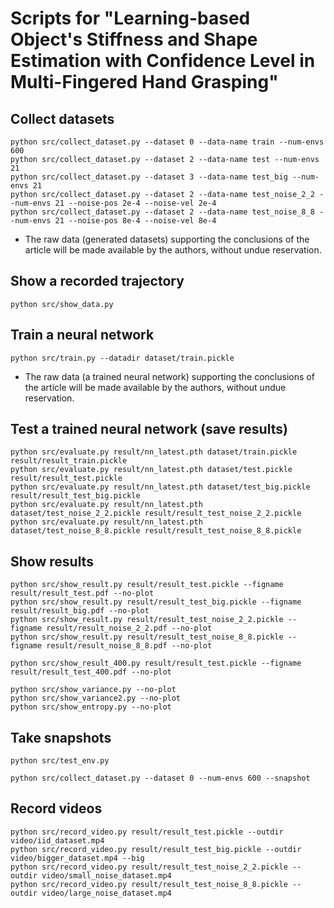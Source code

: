# Scripts for "Learning-based Object's Stiffness and Shape Estimation with Confidence Level in Multi-Fingered Hand Grasping"

## Collect datasets

```
python src/collect_dataset.py --dataset 0 --data-name train --num-envs 600
python src/collect_dataset.py --dataset 2 --data-name test --num-envs 21
python src/collect_dataset.py --dataset 3 --data-name test_big --num-envs 21
python src/collect_dataset.py --dataset 2 --data-name test_noise_2_2 --num-envs 21 --noise-pos 2e-4 --noise-vel 2e-4
python src/collect_dataset.py --dataset 2 --data-name test_noise_8_8 --num-envs 21 --noise-pos 8e-4 --noise-vel 8e-4
```

* The raw data (generated datasets) supporting the conclusions of the article will be made available by the authors, without undue reservation.

## Show a recorded trajectory

```
python src/show_data.py
```

## Train a neural network

```
python src/train.py --datadir dataset/train.pickle
```

* The raw data (a trained neural network) supporting the conclusions of the article will be made available by the authors, without undue reservation.

## Test a trained neural network (save results)

```
python src/evaluate.py result/nn_latest.pth dataset/train.pickle result/result_train.pickle
python src/evaluate.py result/nn_latest.pth dataset/test.pickle result/result_test.pickle
python src/evaluate.py result/nn_latest.pth dataset/test_big.pickle result/result_test_big.pickle
python src/evaluate.py result/nn_latest.pth dataset/test_noise_2_2.pickle result/result_test_noise_2_2.pickle
python src/evaluate.py result/nn_latest.pth dataset/test_noise_8_8.pickle result/result_test_noise_8_8.pickle
```

## Show results

```
python src/show_result.py result/result_test.pickle --figname result/result_test.pdf --no-plot
python src/show_result.py result/result_test_big.pickle --figname result/result_big.pdf --no-plot
python src/show_result.py result/result_test_noise_2_2.pickle --figname result/result_noise_2_2.pdf --no-plot
python src/show_result.py result/result_test_noise_8_8.pickle --figname result/result_noise_8_8.pdf --no-plot
```

```
python src/show_result_400.py result/result_test.pickle --figname result/result_test_400.pdf --no-plot
```

```
python src/show_variance.py --no-plot
python src/show_variance2.py --no-plot
python src/show_entropy.py --no-plot
```

## Take snapshots

```
python src/test_env.py
```

```
python src/collect_dataset.py --dataset 0 --num-envs 600 --snapshot
```

## Record videos

```
python src/record_video.py result/result_test.pickle --outdir video/iid_dataset.mp4
python src/record_video.py result/result_test_big.pickle --outdir video/bigger_dataset.mp4 --big
python src/record_video.py result/result_test_noise_2_2.pickle --outdir video/small_noise_dataset.mp4
python src/record_video.py result/result_test_noise_8_8.pickle --outdir video/large_noise_dataset.mp4
```
